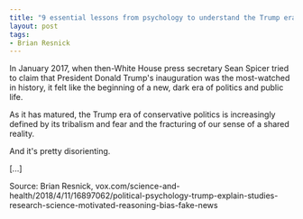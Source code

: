 ```yaml
---
title: "9 essential lessons from psychology to understand the Trump era"
layout: post
tags:
- Brian Resnick
---
```


In January 2017, when then-White House press secretary Sean Spicer tried to claim that President Donald Trump's inauguration was the most-watched in history, it felt like the beginning of a new, dark era of politics and public life.

As it has matured, the Trump era of conservative politics is increasingly defined by its tribalism and fear and the fracturing of our sense of a shared reality.

And it's pretty disorienting.

[...]

Source: Brian Resnick, vox.com/science-and-health/2018/4/11/16897062/political-psychology-trump-explain-studies-research-science-motivated-reasoning-bias-fake-news
